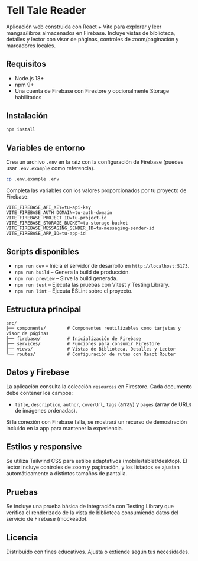 # Tell Tale Reader

Aplicación web construida con React + Vite para explorar y leer mangas/libros almacenados en Firebase. Incluye vistas de biblioteca, detalles y lector con visor de páginas, controles de zoom/paginación y marcadores locales.

## Requisitos

- Node.js 18+
- npm 9+
- Una cuenta de Firebase con Firestore y opcionalmente Storage habilitados

## Instalación

```bash
npm install
```

## Variables de entorno

Crea un archivo `.env` en la raíz con la configuración de Firebase (puedes usar `.env.example` como referencia).

```bash
cp .env.example .env
```

Completa las variables con los valores proporcionados por tu proyecto de Firebase:

```env
VITE_FIREBASE_API_KEY=tu-api-key
VITE_FIREBASE_AUTH_DOMAIN=tu-auth-domain
VITE_FIREBASE_PROJECT_ID=tu-project-id
VITE_FIREBASE_STORAGE_BUCKET=tu-storage-bucket
VITE_FIREBASE_MESSAGING_SENDER_ID=tu-messaging-sender-id
VITE_FIREBASE_APP_ID=tu-app-id
```

## Scripts disponibles

- `npm run dev` – Inicia el servidor de desarrollo en `http://localhost:5173`.
- `npm run build` – Genera la build de producción.
- `npm run preview` – Sirve la build generada.
- `npm run test` – Ejecuta las pruebas con Vitest y Testing Library.
- `npm run lint` – Ejecuta ESLint sobre el proyecto.

## Estructura principal

```
src/
├── components/        # Componentes reutilizables como tarjetas y visor de páginas
├── firebase/          # Inicialización de Firebase
├── services/          # Funciones para consumir Firestore
├── views/             # Vistas de Biblioteca, Detalles y Lector
└── routes/            # Configuración de rutas con React Router
```

## Datos y Firebase

La aplicación consulta la colección `resources` en Firestore. Cada documento debe contener los campos:

- `title`, `description`, `author`, `coverUrl`, `tags` (array) y `pages` (array de URLs de imágenes ordenadas).

Si la conexión con Firebase falla, se mostrará un recurso de demostración incluido en la app para mantener la experiencia.

## Estilos y responsive

Se utiliza Tailwind CSS para estilos adaptativos (mobile/tablet/desktop). El lector incluye controles de zoom y paginación, y los listados se ajustan automáticamente a distintos tamaños de pantalla.

## Pruebas

Se incluye una prueba básica de integración con Testing Library que verifica el renderizado de la vista de biblioteca consumiendo datos del servicio de Firebase (mockeado).

## Licencia

Distribuido con fines educativos. Ajusta o extiende según tus necesidades.
